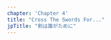 ```yaml
---
chapter: 'Chapter 4'
title: "Cross The Swords For..."
jpTitle: "剣は誰がために"
---
```


<script>
    import YouTube from "$lib/components/YouTube.svelte";
</script>

<YouTube id="VOufAF5RnGU" title="All chapter 4 cutscenes subtitled in English" />